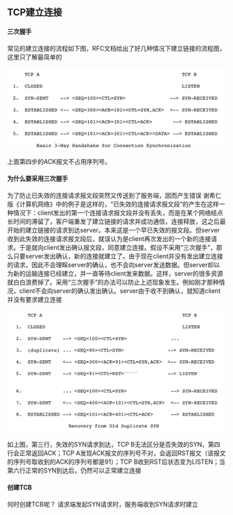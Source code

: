 ## TCP建立连接

#### 三次握手

常见的建立连接的流程如下图，RFC文档给出了好几种情况下建立链接的流程图，这里只了解最简单的

![2](.images/2.png)

上面第四步的ACK报文不占用序列号。



#### 为什么要采用三次握手

为了防止已失效的连接请求报文段突然又传送到了服务端，因而产生错误
谢希仁版《计算机网络》中的例子是这样的，“已失效的连接请求报文段”的产生在这样一种情况下：client发出的第一个连接请求报文段并没有丢失，而是在某个网络结点长时间的滞留了，客户端重发了建立链接的请求并成功通信，连接释放，这之后最开始的建立链接的请求到达server。本来这是一个早已失效的报文段。但server收到此失效的连接请求报文段后，就误认为是client再次发出的一个新的连接请求。于是就向client发出确认报文段，同意建立连接。假设不采用“三次握手”，那么只要server发出确认，新的连接就建立了。由于现在client并没有发出建立连接的请求，因此不会理睬server的确认，也不会向server发送数据。但server却以为新的运输连接已经建立，并一直等待client发来数据。这样，server的很多资源就白白浪费掉了。采用“三次握手”的办法可以防止上述现象发生。例如刚才那种情况，client不会向server的确认发出确认。server由于收不到确认，就知道client并没有要求建立连接

![3](.images/3.png)



如上图，第三行，失效的SYN请求到达，TCP B无法区分是否失效的SYN，第四行会正常返回ACK；TCP A发现ACK报文的序列号不对，会返回RST报文（该报文的序列号取收到的ACK的序列号都是91）；TCP B收到RST后状态变为LISTEN；当第六行正常的SYN到达后，仍然可以正常建立连接

#### 创建TCB

何时创建TCB呢？
请求端发起SYN请求时，服务端收到SYN请求时建立